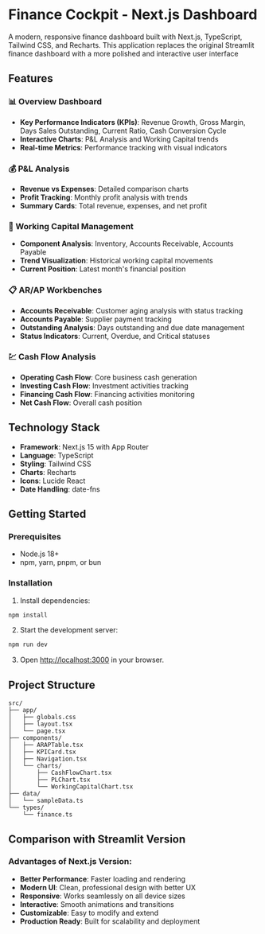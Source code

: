 # Finance Cockpit - Next.js Dashboard

A modern, responsive finance dashboard built with Next.js, TypeScript, Tailwind CSS, and Recharts. This application replaces the original Streamlit finance dashboard with a more polished and interactive user interface

## Features

### 📊 Overview Dashboard

- **Key Performance Indicators (KPIs)**: Revenue Growth, Gross Margin, Days Sales Outstanding, Current Ratio, Cash Conversion Cycle
- **Interactive Charts**: P&L Analysis and Working Capital trends
- **Real-time Metrics**: Performance tracking with visual indicators

### 💰 P&L Analysis

- **Revenue vs Expenses**: Detailed comparison charts
- **Profit Tracking**: Monthly profit analysis with trends
- **Summary Cards**: Total revenue, expenses, and net profit

### 🔄 Working Capital Management

- **Component Analysis**: Inventory, Accounts Receivable, Accounts Payable
- **Trend Visualization**: Historical working capital movements
- **Current Position**: Latest month's financial position

### 📋 AR/AP Workbenches

- **Accounts Receivable**: Customer aging analysis with status tracking
- **Accounts Payable**: Supplier payment tracking
- **Outstanding Analysis**: Days outstanding and due date management
- **Status Indicators**: Current, Overdue, and Critical statuses

### 💹 Cash Flow Analysis

- **Operating Cash Flow**: Core business cash generation
- **Investing Cash Flow**: Investment activities tracking
- **Financing Cash Flow**: Financing activities monitoring
- **Net Cash Flow**: Overall cash position

## Technology Stack

- **Framework**: Next.js 15 with App Router
- **Language**: TypeScript
- **Styling**: Tailwind CSS
- **Charts**: Recharts
- **Icons**: Lucide React
- **Date Handling**: date-fns

## Getting Started

### Prerequisites

- Node.js 18+
- npm, yarn, pnpm, or bun

### Installation

1. Install dependencies:

```bash
npm install
```

2. Start the development server:

```bash
npm run dev
```

3. Open [http://localhost:3000](http://localhost:3000) in your browser.

## Project Structure

```
src/
├── app/
│   ├── globals.css
│   ├── layout.tsx
│   └── page.tsx
├── components/
│   ├── ARAPTable.tsx
│   ├── KPICard.tsx
│   ├── Navigation.tsx
│   └── charts/
│       ├── CashFlowChart.tsx
│       ├── PLChart.tsx
│       └── WorkingCapitalChart.tsx
├── data/
│   └── sampleData.ts
└── types/
    └── finance.ts
```

## Comparison with Streamlit Version

### Advantages of Next.js Version:

- **Better Performance**: Faster loading and rendering
- **Modern UI**: Clean, professional design with better UX
- **Responsive**: Works seamlessly on all device sizes
- **Interactive**: Smooth animations and transitions
- **Customizable**: Easy to modify and extend
- **Production Ready**: Built for scalability and deployment
